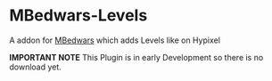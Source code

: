 # MBedwars-Levels
A addon for [MBedwars](https://www.spigotmc.org/resources/13622/) which adds Levels like on Hypixel

**IMPORTANT NOTE**
This Plugin is in early Development so there is no download yet.
